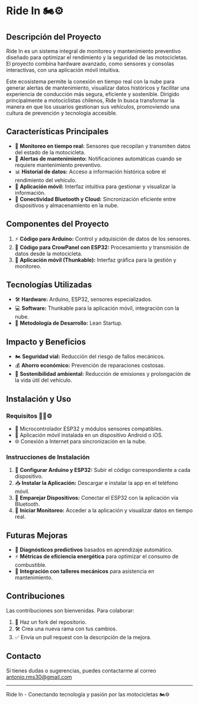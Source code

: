 # Ride In 🏍️⚙️

## Descripción del Proyecto 
Ride In es un sistema integral de monitoreo y mantenimiento preventivo diseñado para optimizar el rendimiento y la seguridad de las motocicletas. El proyecto combina hardware avanzado, como sensores y consolas interactivas, con una aplicación móvil intuitiva.

Este ecosistema permite la conexión en tiempo real con la nube para generar alertas de mantenimiento, visualizar datos históricos y facilitar una experiencia de conducción más segura, eficiente y sostenible. Dirigido principalmente a motociclistas chilenos, Ride In busca transformar la manera en que los usuarios gestionan sus vehículos, promoviendo una cultura de prevención y tecnología accesible.

## Características Principales 
- 🚀 **Monitoreo en tiempo real:** Sensores que recopilan y transmiten datos del estado de la motocicleta.
- 🔔 **Alertas de mantenimiento:** Notificaciones automáticas cuando se requiere mantenimiento preventivo.
- 📊 **Historial de datos:** Acceso a información histórica sobre el rendimiento del vehículo.
- 📱 **Aplicación móvil:** Interfaz intuitiva para gestionar y visualizar la información.
- 🔗 **Conectividad Bluetooth y Cloud:** Sincronización eficiente entre dispositivos y almacenamiento en la nube.

## Componentes del Proyecto
1. ⚡ **Código para Arduino:** Control y adquisición de datos de los sensores.
2. 📡 **Código para CrowPanel con ESP32:** Procesamiento y transmisión de datos desde la motocicleta.
3. 📲 **Aplicación móvil (Thunkable):** Interfaz gráfica para la gestión y monitoreo.

## Tecnologías Utilizadas
- 🛠️ **Hardware:** Arduino, ESP32, sensores especializados.
- 💻 **Software:** Thunkable para la aplicación móvil, integración con la nube.
- 📌 **Metodología de Desarrollo:** Lean Startup.

## Impacto y Beneficios
- 🏍️ **Seguridad vial:** Reducción del riesgo de fallos mecánicos.
- 💰 **Ahorro económico:** Prevención de reparaciones costosas.
- 🌱 **Sostenibilidad ambiental:** Reducción de emisiones y prolongación de la vida útil del vehículo.

## Instalación y Uso
### Requisitos 🔌📡⚙️
- 🔌 Microcontrolador ESP32 y módulos sensores compatibles.
- 📲 Aplicación móvil instalada en un dispositivo Android o iOS.
- 🌐 Conexión a Internet para sincronización en la nube.

### Instrucciones de Instalación
1. 🔧 **Configurar Arduino y ESP32:** Subir el código correspondiente a cada dispositivo.
2. 📥 **Instalar la Aplicación:** Descargar e instalar la app en el teléfono móvil.
3. 🔗 **Emparejar Dispositivos:** Conectar el ESP32 con la aplicación vía Bluetooth.
4. 🚀 **Iniciar Monitoreo:** Acceder a la aplicación y visualizar datos en tiempo real.

## Futuras Mejoras
- 🤖 **Diagnósticos predictivos** basados en aprendizaje automático.
- ⚡ **Métricas de eficiencia energética** para optimizar el consumo de combustible.
- 🔧 **Integración con talleres mecánicos** para asistencia en mantenimiento.

## Contribuciones
Las contribuciones son bienvenidas. Para colaborar:
1. 🍴 Haz un fork del repositorio.
2. 🛠️ Crea una nueva rama con tus cambios.
3. ✅ Envía un pull request con la descripción de la mejora.

## Contacto
Si tienes dudas o sugerencias, puedes contactarme al correo antonio.rms30@gmail.com

---
Ride In - Conectando tecnología y pasión por las motocicletas 🏍️⚙️

